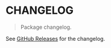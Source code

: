 # CHANGELOG

> Package changelog.

See [GitHub Releases](https://github.com/stdlib-js/random-streams-invgamma/releases) for the changelog.
